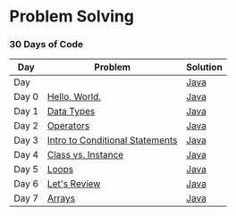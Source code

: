 # Problem Solving

### 30 Days of Code
| Day | Problem | Solution |
| --- | --- | --- |
| Day | []() | [Java]() |
| Day 0	| [Hello, World.](https://www.hackerrank.com/challenges/30-hello-world)	| [Java]() |
| Day 1 | [Data Types](https://www.hackerrank.com/challenges/30-data-types) | [Java]() |
| Day 2 | [Operators](https://www.hackerrank.com/challenges/30-operators) | [Java]() |
| Day 3 | [Intro to Conditional Statements](https://www.hackerrank.com/challenges/30-conditional-statements) | [Java]() |
| Day 4 | [Class vs. Instance](https://www.hackerrank.com/challenges/30-class-vs-instance) | [Java]() |
| Day 5 | [Loops](https://www.hackerrank.com/challenges/30-loops) | [Java]() |
| Day 6 | [Let's Review](https://www.hackerrank.com/challenges/30-review-loop) | [Java]() |
| Day 7 | [Arrays](https://www.hackerrank.com/challenges/30-arrays) | [Java]() |
